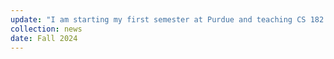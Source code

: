 ```yaml
---
update: "I am starting my first semester at Purdue and teaching CS 182."
collection: news
date: Fall 2024
---
```

